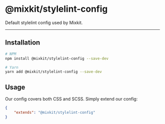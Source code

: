 # @mixkit/stylelint-config

Default stylelint config used by Mixkit.

<hr>

## Installation

```bash
# NPM
npm install @mixkit/stylelint-config --save-dev

# Yarn
yarn add @mixkit/stylelint-config --save-dev
```

## Usage

Our config covers both CSS and SCSS. Simply extend our config:

```JSON
{
    "extends": "@mixkit/stylelint-config"
}
```
